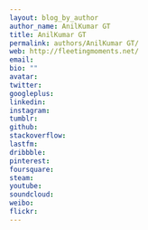 ```yaml
---
layout: blog_by_author
author_name: AnilKumar GT
title: AnilKumar GT
permalink: authors/AnilKumar GT/
web: http://fleetingmoments.net/
email:
bio: ""
avatar:
twitter:
googleplus: 
linkedin: 
instagram:
tumblr:
github:
stackoverflow:
lastfm:
dribbble:
pinterest:
foursquare:
steam:
youtube:
soundcloud:
weibo:
flickr:
---
```

